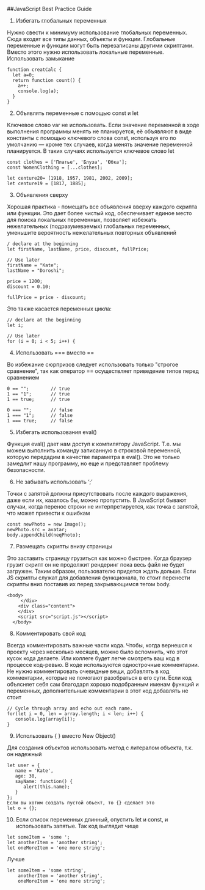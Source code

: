 ##JavaScript Best Practice Guide

1.	Избегать глобальных переменных  

Нужно свести к минимуму использование глобальных переменных. Сюда входят все типы данных, объекты и функции. Глобальные переменные и функции могут быть перезаписаны другими скриптами. Вместо этого нужно использовать локальные переменные. Использовать замыкание  
```
function creatCalc {
  let a=0;
  return function count() {
    a++;
    console.log(a);
  }
}
```

2.	Объявлять переменные с помощью const и let  

Ключевое слово var не использовать. Если значение переменной в ходе выполнения программы менять не планируется, её объявляют в виде константы с помощью ключевого слова const, используя его по умолчанию — кроме тех случаев, когда менять значение переменной планируется. В таких случаях используется ключевое слово let
```
const clothes = ['Платье', 'Блуза', 'Юбка'];
const WomenClothing = [...clothes];

let centure20= [1918, 1957, 1981, 2002, 2009];
let centure19 = [1817, 1885];
```

3.	Объявления сверху  

Хорошая практика - помещать все объявления вверху каждого скрипта или функции. Это дает более чистый код, обеспечивает единое место для поиска локальных переменных, позволяет избежать нежелательных (подразумеваемых) глобальных переменных, уменьшите вероятность нежелательных повторных объявлений
```
/ declare at the beginning
let firstName, lastName, price, discount, fullPrice;

// Use later
firstName = "Kate";
lastName = "Doroshi";

price = 1200;
discount = 0.10;

fullPrice = price - discount;
```
Это также касается переменных цикла:
```
// declare at the beginning
let i;

// Use later
for (i = 0; i < 5; i++) {
```

4.	Использовать === вместо ==  

Во избежание сюрпризов следует использовать только "строгое сравнение", так как оператор == осуществляет приведение типов перед сравнением
```
0 == "";        // true
1 == "1";       // true
1 == true;      // true

0 === "";       // false
1 === "1";      // false
1 === true;     // false
```

5.	Избегать использования eval()  

Функция eval() дает нам доступ к компилятору JavaScript. Т.е. мы можем выполнить команду записанную в строковой переменной, которую передадим в качестве параметра в eval(). Это не только замедлит нашу программу, но еще и представляет проблему безопасности.

6.	Не забывать использовать ‘;’  

Точки с запятой должны присутствовать после каждого выражения, даже если их, казалось бы, можно пропустить. В JavaScript бывают случаи, когда перенос строки не интерпретируется, как точка с запятой, что может привести к ошибкам
```
const newPhoto = new Image();
newPhoto.src = avatar;
body.appendChild(neqPhoto);
```

7.	Размещать скрипты внизу страницы  

Это заставить страницу грузиться как можно быстрее. Когда браузер грузит скрипт он не продолжит рендеринг пока весь файл не будет загружен. Таким образом, пользователю придется ждать дольше.
Если JS скрипты служат для добавления функционала, то стоит перенести скрипты вниз поставив их перед закрывающимся тегом body.
```
<body>
     </div>
    <div class="content">
    </div>
    <script src="script.js"></script>
  </body>
```

8.	Комментировать свой код  

Всегда комментировать важные части кода. Чтобы, когда вернешся к проекту через несколько месяцев, можно было вспомнить, что этот кусок кода делаете. Или коллеге будет легче смотреть ваш код в процессе код-ревью. В коде используются однострочные комментарии. Не нужно комментировать очевидные вещи, добавлять в код комментарии, которые не помогают разобраться в его сути. Если код объясняет себя сам благодаря хорошо подобранным именам функций и переменных, дополнительные комментарии в этот код добавлять не стоит
```
// Cycle through array and echo out each name.   
for(let i = 0, len = array.length; i < len; i++) {  
   console.log(array[i]);  
}  
```

9.	Использовать { } вместо New Object()  

Для создания объектов использовать метод с литералом объекта, т.к. он надежный
```
let user = {  
   name = 'Kate',  
   age: 30,  
   sayName: function() {  
      alert(this.name);  
   }  
};  
Если вы хотим создать пустой обьект, то {} сделает это
let o = {};    
```

10.	Если список переменных длинный, опустить let и const, и использовать запятые. Так код выглядит чище  

```
let someItem = 'some ';  
let anotherItem = 'another string';  
let oneMoreItem = 'one more string';   
```
Лучше
```
let someItem = 'some string',  
    anotherItem = 'another string',  
    oneMoreItem = 'one more string';    
```





